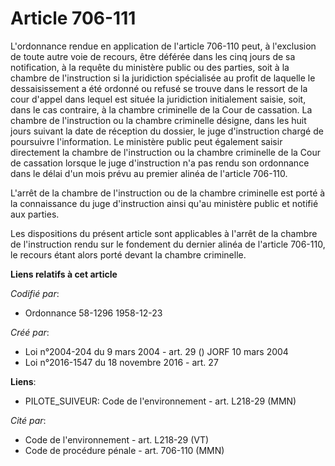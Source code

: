 # Article 706-111

L'ordonnance rendue en application de l'article 706-110 peut, à l'exclusion de toute autre voie de recours, être déférée dans
les cinq jours de sa notification, à la requête du ministère public ou des parties, soit à la chambre de l'instruction si la
juridiction spécialisée au profit de laquelle le dessaisissement a été ordonné ou refusé se trouve dans le ressort de la cour
d'appel dans lequel est située la juridiction initialement saisie, soit, dans le cas contraire, à la chambre criminelle de la
Cour de cassation. La chambre de l'instruction ou la chambre criminelle désigne, dans les huit jours suivant la date de
réception du dossier, le juge d'instruction chargé de poursuivre l'information. Le ministère public peut également saisir
directement la chambre de l'instruction ou la chambre criminelle de la Cour de cassation lorsque le juge d'instruction n'a
pas rendu son ordonnance dans le délai d'un mois prévu au premier alinéa de l'article 706-110.

L'arrêt de la chambre de l'instruction ou de la chambre criminelle est porté à la connaissance du juge d'instruction ainsi
qu'au ministère public et notifié aux parties.

Les dispositions du présent article sont applicables à l'arrêt de la chambre de l'instruction rendu sur le fondement du
dernier alinéa de l'article 706-110, le recours étant alors porté devant la chambre criminelle.

**Liens relatifs à cet article**

_Codifié par_:

  - Ordonnance 58-1296 1958-12-23

_Créé par_:

  - Loi n°2004-204 du 9 mars 2004 - art. 29 () JORF 10 mars 2004
  - Loi n°2016-1547 du 18 novembre 2016 - art. 27

**Liens**:

  - PILOTE_SUIVEUR: Code de l'environnement - art. L218-29 (MMN)

_Cité par_:

  - Code de l'environnement - art. L218-29 (VT)
  - Code de procédure pénale - art. 706-110 (MMN)
